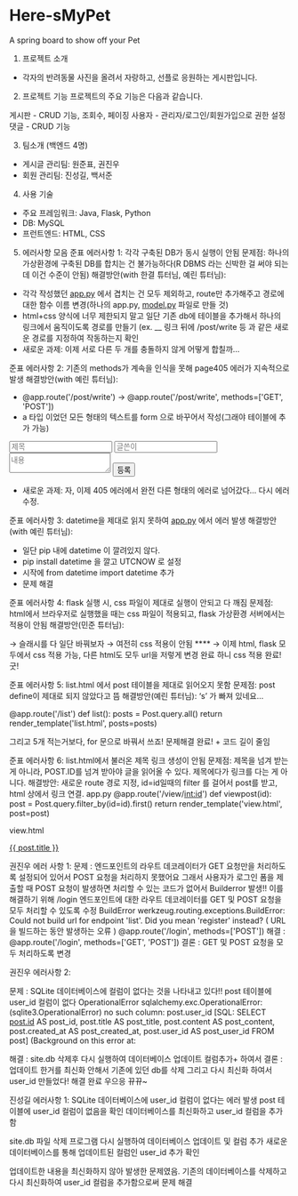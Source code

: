 # Here-sMyPet
A spring board to show off your Pet

1. 프로젝트 소개
- 각자의 반려동물 사진을 올려서 자랑하고, 선플로 응원하는 게시판입니다.

2. 프로젝트 기능
프로젝트의 주요 기능은 다음과 같습니다.

게시판 - CRUD 기능, 조회수, 페이징
사용자 - 관리자/로그인/회원가입으로 권한 설정
댓글 - CRUD 기능

3. 팀소개 (백엔드 4명)
- 게시글 관리팀: 원준표, 권진우
- 회원 관리팀: 진성길, 백서준

4. 사용 기술
- 주요 프레임워크: Java, Flask, Python
- DB: MySQL
- 프런트엔드: HTML, CSS
 
5. 에러사항 모음
준표 에러사항 1: 각각 구축된 DB가 동시 실행이 안됨
문제점: 하나의 가상환경에 구축된 DB를 합치는 건 불가능하다(R DBMS 라는 신박한 걸 써야 되는데 이건 수준이 안됨)
해결방안(with 한결 튜터님, 예린 튜터님):

- 각각 작성했던 [app.py](http://app.py) 에서 겹치는 건 모두 제외하고, route만 추가해주고 경로에 대한 함수 이름 변경(하나의 app.py, [model.py](http://model.py) 파일로 만들 것)
- html+css 양식에 너무 제한되지 말고 일단 기존 db에 테이블을 추가해서 하나의 링크에서 움직이도록 경로를 만들기 (ex. __ 링크 뒤에 /post/write 등 과 같은 새로운 경로를 지정하여 작동하는지 확인
- 새로운 과제: 이제 서로 다른 두 개를 충돌하지 않게 어떻게 합칠까…

준표 에러사항 2: 기존의 methods가 계속을 인식을 못해 page405 에러가 지속적으로 발생
해결방안(with 예린 튜터님):
- @app.route('/post/write') → @app.route('/post/write', methods=['GET', 'POST'])
- a 타입 이었던 모든 형태의 텍스트를 form 으로 바꾸어서 작성(그래야 테이블에 추가 가능)

<form action="/post" method="post">
<input type="text" name="title" placeholder="제목">
<input type="text" name="author" placeholder="글쓴이">
<textarea name="content" placeholder="내용"></textarea>
<button type="submit">등록</button>
</form>

- 새로운 과제: 자, 이제 405 에러에서 완전 다른 형태의 에러로 넘어갔다… 다시 에러 수정.

준표 에러사항 3: datetime을 제대로 읽지 못하여 [app.py](http://app.py) 에서 에러 발생
해결방안(with 예린 튜터님):
- 일단 pip 내에 datetime 이 깔려있지 않다.
- pip install datetime 을 깔고 UTCNOW 로 설정
- 시작에 from datetime import datetime 추가
- 문제 해결

준표 에러사항 4: flask 실행 시, css 파일이 제대로 실행이 안되고 다 깨짐
문제점: html에서 브라우저로 실행했을 때는 css 파일이 적용되고, flask 가상환경 서버에서는 적용이 안됨
해결방안(민준 튜터님):
<link rel="stylesheet" href="C:\Users\thewo\Desktop\게시판\static/style.css">
→ 슬래시를 다 일단 바꿔보자
<link rel="stylesheet" href="C:/Users/thewo/Desktop/게시판/static/style.css">
→ 여전히 css 적용이 안됨
**<link rel="stylesheet" href="{{ url_for('static', filename='CSS파일이름.css') }}">**
→ 이제 html, flask 모두에서 css 적용 가능, 다른 html도 모두 url을 저렇게 변경 완료 하니 css 적용 완료! 굿!

준표 에러사항 5: list.html 에서 post 테이블을 제대로 읽어오지 못함
문제점: post define이 제대로 되지 않았다고 뜸
해결방안(예린 튜터님): ‘s’ 가 빠져 있네요…

@app.route('/list')
def list():
    posts = Post.query.all()
    return render_template('list.html', posts=posts)

그리고 5개 적는거보다, for 문으로 바꿔서 쓰죠!
문제해결 완료! + 코드 길이 줄임

준표 에러사항 6: list.html에서 불러온 제목 링크 생성이 안됨
문제점: 제목을 넘겨 받는 게 아니라, POST.ID를 넘겨 받아야 글을 읽어올 수 있다. 제목에다가 링크를 다는 게 아니다.
해결방안: 새로운 route 경로 지정, id=id일때의 filter 를 걸어서 post를 받고, html 상에서 링크 연결.
app.py
@app.route('/view/<int:id>')
def viewpost(id):
    post = Post.query.filter_by(id=id).first()
    return render_template('view.html', post=post)

view.html  
<div class="title"><a href="{{ url_for('viewpost', id=post.id) }}">{{ post.title }}</a></div>

권진우 에러 사항 1:
문제 : 엔드포인트의 라우트 데코레이터가 GET 요청만을 처리하도록 설정되어 있어서 POST 요청을 처리하지 못했어요 그래서 사용자가 로그인 폼을 제출할 때 POST 요청이 발생하면 처리할 수 있는 코드가 없어서 Builderror 발생!! 이를 해결하기 위해 /login 엔드포인트에 대한 라우트 데코레이터를 GET 및 POST 요청을 모두 처리할 수 있도록 수정
BuildError
werkzeug.routing.exceptions.BuildError: Could not build url for endpoint 'list'. Did you mean 'register' instead? ( URL을 빌드하는 동안 발생하는 오류 )
@app.route('/login', methods=['POST'])
해결 : @app.route('/login', methods=['GET', 'POST']) 
결론 : GET 및 POST 요청을 모두 처리하도록 변경

권진우 에러사항 2: 

문제 : SQLite 데이터베이스에 컬럼이 없다는 것을 나타내고 있다!!
post 테이블에 user_id 컬럼이 없다
OperationalError
sqlalchemy.exc.OperationalError: (sqlite3.OperationalError) no such column: post.user_id
[SQL: SELECT [post.id](http://post.id/) AS post_id, post.title AS post_title, post.content AS post_content, post.created_at AS post_created_at, post.user_id AS post_user_id
FROM post]
(Background on this error at:

해결 : site.db 삭제후 다시 실행하여 데이터베이스 업데이트 컬럼추가+ 하여서
결론 : 업데이트 한거를 최신화 안해서 기존에 있던 db를 삭제 그리고 다시 최신화 하여서 user_id 만들었다! 해결 완료 우으응 뀨뀨~

진성길 에러사항 1:
SQLite 데이터베이스에 user_id 컬럼이 없다는 에러 발생
post 테이블에 user_id 컬럼이 없음을 확인
데이터베이스를 최신화하고 user_id 컬럼을 추가함

site.db 파일 삭제
프로그램 다시 실행하여 데이터베이스 업데이트 및 컬럼 추가
새로운 데이터베이스를 통해 업데이트된 컬럼인 user_id 추가 확인

업데이트한 내용을 최신화하지 않아 발생한 문제였음.
기존의 데이터베이스를 삭제하고 다시 최신화하여 user_id 컬럼을 추가함으로써 문제 해결
